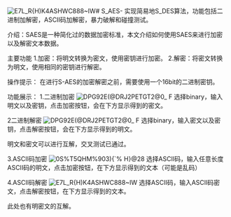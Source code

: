 ![E7L_R{H`)`K4ASHWC888~IW](https://github.com/niantian/S_AES-/assets/110915884/9420752e-1636-42bb-a11c-15d032a842d7)# S_AES-
实现简易地S_DES算法，功能包括二进制加解密，ASCII码加解密，暴力破解和碰撞测试。

介绍：SAES是一种简化过的数据加密标准，本文介绍如何使用SAES来进行加密以及解密文本数据。

主要功能
1.加密：将明文转换为密文，使用密钥进行加密。
2.解密：将密文转换为明文，使用相同的密钥进行解密。

操作提示：
在进行S-AES的加密解密之前，需要使用一个16bit的二进制密钥。

功能展示：
1.二进制加密
![DPG92E(@DRJ2PETGT2@0_ F](https://github.com/niantian/S_AES-/assets/110915884/e0a903c4-a0df-4ece-8ed6-67b4822e5039)
选择binary，输入明文以及密钥，点击加密按钮，会在下方显示得到的密文。

2二进制解密
![DPG92E(@DRJ2PETGT2@0_ F](https://github.com/niantian/S_AES-/assets/110915884/cfb19422-3236-4893-9512-be12d2dbe4ee)
选择binary，输入密文以及密钥，点击解密按钮，会在下方显示得到的明文。

明文和密文可以进行互解，交叉测试已通过。

3.ASCII码加密
![0S%T5QHM%903){`% H}@28](https://github.com/niantian/S_AES-/assets/110915884/ca2ea267-5abf-4b71-837f-49cc5bb6c4ef)
选择ASCII码，输入任意长度ASCII码的明文，点击加密按钮，在下方显示得到的文本（可能是乱码）

4.ASCII码解密
![E7L_R{H`)`K4ASHWC888~IW](https://github.com/niantian/S_AES-/assets/110915884/a6b872bc-20d4-4b1a-b90e-ba4ed2c06e28)
选择ASCII码，输入ASCII码密文，点击解密按钮，在下方显示得到的文本。

此处也有明密文的互解。


